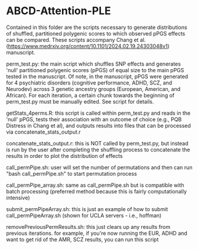 # ABCD-Attention-PLE

Contained in this folder are the scripts necessary to generate 
distributions of shuffled, partitioned polygenic scores to which observed 
pPGS effects can be compared. These scripts accompany Chang et al. 
(https://www.medrxiv.org/content/10.1101/2024.02.19.24303048v1) 
manuscript.

perm_test.py: the main script which shuffles SNP effects and generates 
'null' partitioned polygenic scores (pPGS) of equal size to the main pPGS 
tested in the manuscript. Of note, in the manuscript, pPGS were generated 
for 4 psychiatric disorders (cognitive performance, ADHD, SCZ, and 
Neurodev) across 3 genetic ancestry groups (European, American, and 
African). For each iteration, a certain chunk towards the beginning of 
perm_test.py must be manually edited. See script for details.

getStats_4perms.R: this script is called within perm_test.py and reads 
in 
the 'null' pPGS, tests their association with an outcome of choice (e.g., 
PQB Distress in Chang et al), and outputs results into files that can be 
processed via concatenate_stats_output.r

concatenate_stats_output.r: this is NOT called by perm_test.py, but 
instead is run by the user after completing the shuffling process to 
concatenate the results in order to plot the distribution of effects

call_permPipe.sh: user will set the number of permutations and then can 
run "bash call_permPipe.sh" to start permutation process

call_permPipe_array.sh: same as call_permPipe.sh but is compatible with 
batch processing (preferred method because this is fairly computationally 
intensive)

submit_permPipeArray.sh: this is just an example of how to submit 
call_permPipeArray.sh (shown for UCLA servers - i.e., hoffman)

removePreviousPermResults.sh: this just clears up any results from 
previous iterations. for example, if you're now running the EUR, ADHD and 
want to get rid of the AMR, SCZ results, you can run this script


